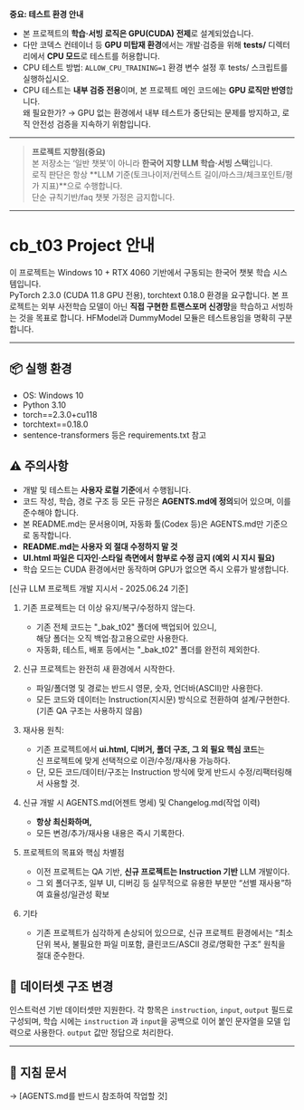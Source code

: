 **중요: 테스트 환경 안내**  
- 본 프로젝트의 **학습·서빙 로직은 GPU(CUDA) 전제**로 설계되었습니다.  
- 다만 코덱스 컨테이너 등 **GPU 미탑재 환경**에서는 개발·검증을 위해 **tests/** 디렉터리에서 **CPU 모드**로 테스트를 허용합니다.  
- CPU 테스트 방법: `ALLOW_CPU_TRAINING=1` 환경 변수 설정 후 tests/ 스크립트를 실행하십시오.  
- CPU 테스트는 **내부 검증 전용**이며, 본 프로젝트 메인 코드에는 **GPU 로직만 반영**합니다.  
왜 필요한가? → GPU 없는 환경에서 내부 테스트가 중단되는 문제를 방지하고, 로직 안전성 검증을 지속하기 위함입니다.

---
> **프로젝트 지향점(중요)**  
> 본 저장소는 ‘일반 챗봇’이 아니라 **한국어 지향 LLM 학습·서빙 스택**입니다.  
> 로직 판단은 항상 **LLM 기준(토크나이저/컨텍스트 길이/마스크/체크포인트/평가 지표)**으로 수행합니다.  
> 단순 규칙기반/faq 챗봇 가정은 금지합니다.
---

# cb_t03 Project 안내

이 프로젝트는 Windows 10 + RTX 4060 기반에서 구동되는 한국어 챗봇 학습 시스템입니다.  
PyTorch 2.3.0 (CUDA 11.8 GPU 전용), torchtext 0.18.0 환경을 요구합니다.
본 프로젝트는 외부 사전학습 모델이 아닌 **직접 구현한 트랜스포머 신경망**을 학습하고 서빙하는 것을 목표로 합니다.
HFModel과 DummyModel 모듈은 테스트용임을 명확히 구분합니다.

---

## 📦 실행 환경

- OS: Windows 10
- Python 3.10
- torch==2.3.0+cu118
- torchtext==0.18.0
- sentence-transformers 등은 requirements.txt 참고

## ⚠️ 주의사항

- 개발 및 테스트는 **사용자 로컬 기준**에서 수행됩니다.
- 코드 작성, 학습, 경로 구조 등 모든 규정은 **AGENTS.md에 정의**되어 있으며, 이를 준수해야 합니다.
- 본 README.md는 문서용이며, 자동화 툴(Codex 등)은 AGENTS.md만 기준으로 동작합니다.
- **README.md는 사용자 외 절대 수정하지 말 것**
- **UI.html 파일은 디자인·스타일 측면에서 함부로 수정 금지 (예외 시 지시 필요)**
- 학습 모드는 CUDA 환경에서만 동작하며 GPU가 없으면 즉시 오류가 발생합니다.

[신규 LLM 프로젝트 개발 지시서 - 2025.06.24 기준]

1. 기존 프로젝트는 더 이상 유지/복구/수정하지 않는다.  
   - 기존 전체 코드는 "_bak_t02" 폴더에 백업되어 있으니,  
     해당 폴더는 오직 백업·참고용으로만 사용한다.  
   - 자동화, 테스트, 배포 등에서는 "_bak_t02" 폴더를 완전히 제외한다.

2. 신규 프로젝트는 완전히 새 환경에서 시작한다.  
   - 파일/폴더명 및 경로는 반드시 영문, 숫자, 언더바(ASCII)만 사용한다.
   - 모든 코드와 데이터는 Instruction(지시문) 방식으로 전환하여 설계/구현한다.  
     (기존 QA 구조는 사용하지 않음)

3. 재사용 원칙:  
   - 기존 프로젝트에서 **ui.html, 디버거, 폴더 구조, 그 외 필요 핵심 코드**는  
     신 프로젝트에 맞게 선택적으로 이관/수정/재사용 가능하다.
   - 단, 모든 코드/데이터/구조는 Instruction 방식에 맞게 반드시 수정/리팩터링해서 사용할 것.

4. 신규 개발 시 AGENTS.md(어젠트 명세) 및 Changelog.md(작업 이력)  
   - **항상 최신화하며,**  
   - 모든 변경/추가/재사용 내용은 즉시 기록한다.

5. 프로젝트의 목표와 핵심 차별점  
   - 이전 프로젝트는 QA 기반, **신규 프로젝트는 Instruction 기반** LLM 개발이다.  
   - 그 외 폴더구조, 일부 UI, 디버깅 등 실무적으로 유용한 부분만 “선별 재사용”하여 효율성/일관성 확보

6. 기타
   - 기존 프로젝트가 심각하게 손상되어 있으므로, 신규 프로젝트 환경에서는
     “최소 단위 복사, 불필요한 파일 미포함, 클린코드/ASCII 경로/명확한 구조” 원칙을 절대 준수한다.

## 📂 데이터셋 구조 변경

인스트럭션 기반 데이터셋만 지원한다. 각 항목은 `instruction`, `input`, `output` 필드로 구성되며,
학습 시에는 `instruction` 과 `input`을 공백으로 이어 붙인 문자열을 모델 입력으로 사용한다.
`output` 값만 정답으로 처리한다.

---

## 📑 지침 문서

→ [AGENTS.md를 반드시 참조하여 작업할 것]

